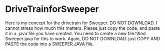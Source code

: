 # DriveTrainforSweeper
Here is my concept for the drivetrain for Sweeper.
DO NOT DOWNLOAD. I cannot stress how much this matters. Please just copy the code, and paste it in a .java file you have created. You need to create a new file titled Sweeper.java
for this to work. Again, DO NOT DOWNLOAD. just COPY AND PASTE the code into a SWEEPER.JAVA file.
